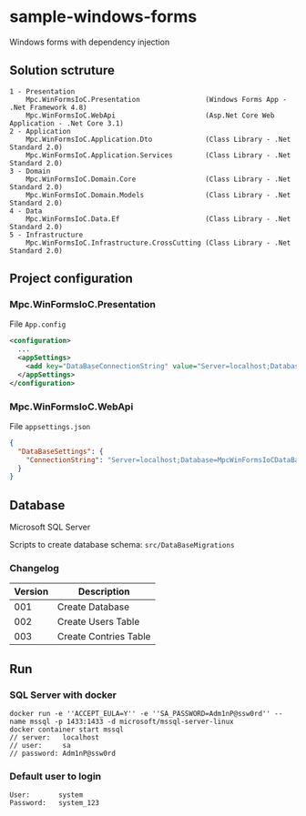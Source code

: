 # sample-windows-forms
Windows forms with dependency injection

## Solution sctruture

```text
1 - Presentation
    Mpc.WinFormsIoC.Presentation                (Windows Forms App - .Net Framework 4.8)
    Mpc.WinFormsIoC.WebApi                      (Asp.Net Core Web Application - .Net Core 3.1)
2 - Application
    Mpc.WinFormsIoC.Application.Dto             (Class Library - .Net Standard 2.0)
    Mpc.WinFormsIoC.Application.Services        (Class Library - .Net Standard 2.0)
3 - Domain
    Mpc.WinFormsIoC.Domain.Core                 (Class Library - .Net Standard 2.0)
    Mpc.WinFormsIoC.Domain.Models               (Class Library - .Net Standard 2.0)
4 - Data
    Mpc.WinFormsIoC.Data.Ef                     (Class Library - .Net Standard 2.0)
5 - Infrastructure
    Mpc.WinFormsIoC.Infrastructure.CrossCutting (Class Library - .Net Standard 2.0)
```

## Project configuration

### Mpc.WinFormsIoC.Presentation

File `App.config`

```xml
<configuration>
  ...
  <appSettings>
    <add key="DataBaseConnectionString" value="Server=localhost;Database=MpcWinFormsIoCDataBase;User Id=MpcWinFormsIoCUser;Password=Mpc123" />
  </appSettings>
</configuration>
```

### Mpc.WinFormsIoC.WebApi

File `appsettings.json`

```json
{
  "DataBaseSettings": {
    "ConnectionString": "Server=localhost;Database=MpcWinFormsIoCDataBase;User Id=MpcWinFormsIoCUser;Password=Mpc123"
  }
}
```

## Database

Microsoft SQL Server

Scripts to create database schema: `src/DataBaseMigrations`

### Changelog

| Version | Description                                   |
| --------| --------------------------------------------- |
| 001     | Create Database                               |
| 002     | Create Users Table                            |
| 003     | Create Contries Table                         |

## Run

### SQL Server with docker

```
docker run -e ''ACCEPT_EULA=Y'' -e ''SA_PASSWORD=Adm1nP@ssw0rd'' --name mssql -p 1433:1433 -d microsoft/mssql-server-linux
docker container start mssql
// server:   localhost
// user:     sa
// password: Adm1nP@ssw0rd
```

### Default user to login

```
User:       system
Password:   system_123
```
